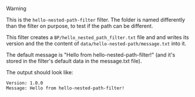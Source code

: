 > [!WARNING]
> This is the `hello-nested-path-filter` filter. The folder is named differently than the filter on purpose, to test if the path can be different.

This filter creates a `BP/hello_nested_path_filter.txt` file and and writes its version and the the content of `data/hello-nested-path/message.txt` into it.

The default message is "Hello from hello-nested-path-filter!" (and it's stored in the filter's default data in the message.txt file).

The output should look like:
```
Version: 1.0.0
Message: Hello from hello-nested-path-filter!
```
